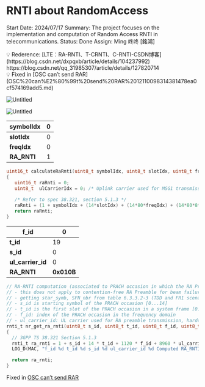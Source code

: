 # RNTI about RandomAccess

Start Date: 2024/07/17
Summary: The project focuses on the implementation and computation of Random Access RNTI in telecommunications.
Status: Done
Assign: Ming 咚咚 [銘鴻]

<aside>
💡 Rederence:
[LTE：RA-RNTI、T-CRNTI、C-RNTI-CSDN博客](https://blog.csdn.net/dxpqxb/article/details/104237992)
https://blog.csdn.net/qq_31985307/article/details/127820714

</aside>

<aside>
💡 Fixed in [OSC can’t send RAR](OSC%20can%E2%80%99t%20send%20RAR%2012110098314381478ea0cf574169add5.md)

</aside>

![Untitled](Untitled%2074.png)

![Untitled](Untitled%2075.png)

| **symbolIdx** | 0 |
| --- | --- |
| **slotIdx** | 0 |
| **freqIdx** | 0 |
| **RA_RNTI** | 1 |

```c
uint16_t calculateRaRnti(uint8_t symbolIdx, uint8_t slotIdx, uint8_t freqIdx)
{
   uint16_t raRnti = 0;
   uint8_t  ulCarrierIdx = 0; /* Uplink carrier used for MSG1 transmission. 0:NUL carrier; 1:SUL carrier */
   
   /* Refer to spec 38.321, section 5.1.3 */
   raRnti = (1 + symbolIdx + (14*slotIdx) + (14*80*freqIdx) + (14*80*8*ulCarrierIdx));
   return raRnti;
}
```

| **f_id** | 0 |
| --- | --- |
| **t_id** | 19 |
| **s_id** | 0 |
| **ul_carrier_id** | 0 |
| **RA_RNTI** | **0x010B** |

```c
// RA-RNTI computation (associated to PRACH occasion in which the RA Preamble is transmitted)
// - this does not apply to contention-free RA Preamble for beam failure recovery request
// - getting star_symb, SFN_nbr from table 6.3.3.2-3 (TDD and FR1 scenario)
// - s_id is starting symbol of the PRACH occasion [0...14]
// - t_id is the first slot of the PRACH occasion in a system frame [0...80]
// - f_id: index of the PRACH occasion in the frequency domain
// - ul_carrier_id: UL carrier used for RA preamble transmission, hardcoded for NUL carrier
rnti_t nr_get_ra_rnti(uint8_t s_id, uint8_t t_id, uint8_t f_id, uint8_t ul_carrier_id)
{
  // 3GPP TS 38.321 Section 5.1.3
  rnti_t ra_rnti = 1 + s_id + 14 * t_id + 1120 * f_id + 8960 * ul_carrier_id;
  LOG_D(MAC, "f_id %d t_id %d s_id %d ul_carrier_id %d Computed RA_RNTI is 0x%04X\n", f_id, t_id, s_id, ul_carrier_id, ra_rnti);

  return ra_rnti;
}

```

Fixed in [OSC can’t send RAR](OSC%20can%E2%80%99t%20send%20RAR%2012110098314381478ea0cf574169add5.md)